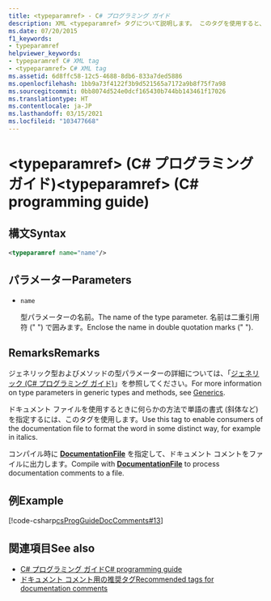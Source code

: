 ```yaml
---
title: <typeparamref> - C# プログラミング ガイド
description: XML <typeparamref> タグについて説明します。 このタグを使用すると、ドキュメント ファイルを使用するときに、何らかの方法で単語の書式を指定できます (斜体など)。
ms.date: 07/20/2015
f1_keywords:
- typeparamref
helpviewer_keywords:
- typeparamref C# XML tag
- <typeparamref> C# XML tag
ms.assetid: 6d8ffc58-12c5-4688-8db6-833a7ded5886
ms.openlocfilehash: 1bb9a73f4122f3b9d521565a7172a9b8f75f7a98
ms.sourcegitcommit: 0bb8074d524e0dcf165430b744bb143461f17026
ms.translationtype: HT
ms.contentlocale: ja-JP
ms.lasthandoff: 03/15/2021
ms.locfileid: "103477668"
---
```

# <a name="typeparamref-c-programming-guide"></a><span data-ttu-id="a3cba-104">\<typeparamref> (C# プログラミング ガイド)</span><span class="sxs-lookup"><span data-stu-id="a3cba-104">\<typeparamref> (C# programming guide)</span></span>

## <a name="syntax"></a><span data-ttu-id="a3cba-105">構文</span><span class="sxs-lookup"><span data-stu-id="a3cba-105">Syntax</span></span>

```xml
<typeparamref name="name"/>
```

## <a name="parameters"></a><span data-ttu-id="a3cba-106">パラメーター</span><span class="sxs-lookup"><span data-stu-id="a3cba-106">Parameters</span></span>

- `name`

  <span data-ttu-id="a3cba-107">型パラメーターの名前。</span><span class="sxs-lookup"><span data-stu-id="a3cba-107">The name of the type parameter.</span></span> <span data-ttu-id="a3cba-108">名前は二重引用符 (" ") で囲みます。</span><span class="sxs-lookup"><span data-stu-id="a3cba-108">Enclose the name in double quotation marks (" ").</span></span>

## <a name="remarks"></a><span data-ttu-id="a3cba-109">Remarks</span><span class="sxs-lookup"><span data-stu-id="a3cba-109">Remarks</span></span>

<span data-ttu-id="a3cba-110">ジェネリック型およびメソッドの型パラメーターの詳細については、「[ジェネリック (C# プログラミング ガイド)](../generics/index.md)」を参照してください。</span><span class="sxs-lookup"><span data-stu-id="a3cba-110">For more information on type parameters in generic types and methods, see [Generics](../generics/index.md).</span></span>

<span data-ttu-id="a3cba-111">ドキュメント ファイルを使用するときに何らかの方法で単語の書式 (斜体など) を指定するには、このタグを使用します。</span><span class="sxs-lookup"><span data-stu-id="a3cba-111">Use this tag to enable consumers of the documentation file to format the word in some distinct way, for example in italics.</span></span>

<span data-ttu-id="a3cba-112">コンパイル時に [**DocumentationFile**](../../language-reference/compiler-options/output.md#documentationfile) を指定して、ドキュメント コメントをファイルに出力します。</span><span class="sxs-lookup"><span data-stu-id="a3cba-112">Compile with [**DocumentationFile**](../../language-reference/compiler-options/output.md#documentationfile) to process documentation comments to a file.</span></span>

## <a name="example"></a><span data-ttu-id="a3cba-113">例</span><span class="sxs-lookup"><span data-stu-id="a3cba-113">Example</span></span>

[!code-csharp[csProgGuideDocComments#13](~/samples/snippets/csharp/VS_Snippets_VBCSharp/csProgGuideDocComments/CS/DocComments.cs#13)]

## <a name="see-also"></a><span data-ttu-id="a3cba-114">関連項目</span><span class="sxs-lookup"><span data-stu-id="a3cba-114">See also</span></span>

- [<span data-ttu-id="a3cba-115">C# プログラミング ガイド</span><span class="sxs-lookup"><span data-stu-id="a3cba-115">C# programming guide</span></span>](../index.md)
- [<span data-ttu-id="a3cba-116">ドキュメント コメント用の推奨タグ</span><span class="sxs-lookup"><span data-stu-id="a3cba-116">Recommended tags for documentation comments</span></span>](./recommended-tags-for-documentation-comments.md)
